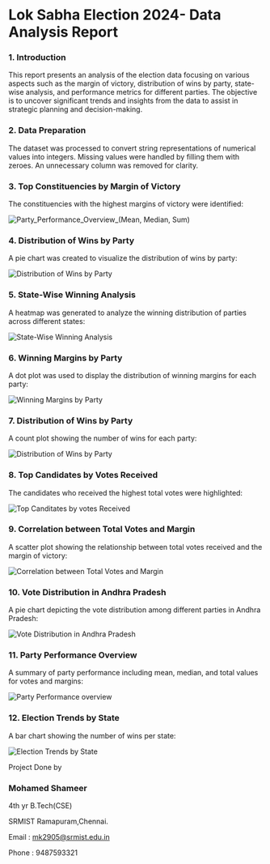 # Lok Sabha Election 2024- Data Analysis Report

### 1. Introduction

This report presents an analysis of the election data focusing on various aspects such as the margin of victory, distribution of wins by party, state-wise analysis, and performance metrics for different parties. The objective is to uncover significant trends and insights from the data to assist in strategic planning and decision-making.

### 2. Data Preparation

The dataset was processed to convert string representations of numerical values into integers. Missing values were handled by filling them with zeroes. An unnecessary column was removed for clarity.

### 3. Top Constituencies by Margin of Victory

The constituencies with the highest margins of victory were identified:

![Party_Performance_Overview_(Mean, Median, Sum)](<./Screenshots/1.TopConstituenciesbyMarginofVictory.png>)

### 4. Distribution of Wins by Party

A pie chart was created to visualize the distribution of wins by party:

![Distribution of Wins by Party](<./Screenshots/2.Distributionofwinsbyparty.png>)

### 5. State-Wise Winning Analysis

A heatmap was generated to analyze the winning distribution of parties across different states:

![State-Wise Winning Analysis](<./Screenshots/3.State-wise-winning-analysis.png>)

### 6. Winning Margins by Party

A dot plot was used to display the distribution of winning margins for each party:

![Winning Margins by Party](<./Screenshots/4.DotPlotofWinningMarginsbyparty.png>)

### 7. Distribution of Wins by Party

A count plot showing the number of wins for each party:

![Distribution of Wins by Party](<./Screenshots/5.Distributionofwinsbyparty.png>)

### 8. Top Candidates by Votes Received

The candidates who received the highest total votes were highlighted:

![Top Canditates by votes Received](<./Screenshots/6.TopCandidatesbyvotesreceived .png>)

### 9. Correlation between Total Votes and Margin

A scatter plot showing the relationship between total votes received and the margin of victory:

![Correlation between Total Votes and Margin](<./Screenshots/7.CorrelationbetweenTotalVotesandMargin.png>)

### 10. Vote Distribution in Andhra Pradesh

A pie chart depicting the vote distribution among different parties in Andhra Pradesh:

![Vote Distribution in Andhra Pradesh](<./Screenshots/8.VoteDistributioninAP.png>)

### 11. Party Performance Overview

A summary of party performance including mean, median, and total values for votes and margins:

![Party Performance overview ](<./Screenshots/9.Partyperfomanceoverview.png>)

### 12. Election Trends by State

A bar chart showing the number of wins per state:

![Election Trends by State](<./Screenshots/10.ElectionTrendsbystate.png>)

Project Done by
### Mohamed Shameer
4th yr B.Tech(CSE)

SRMIST Ramapuram,Chennai.

Email : mk2905@srmist.edu.in 

Phone : 9487593321



